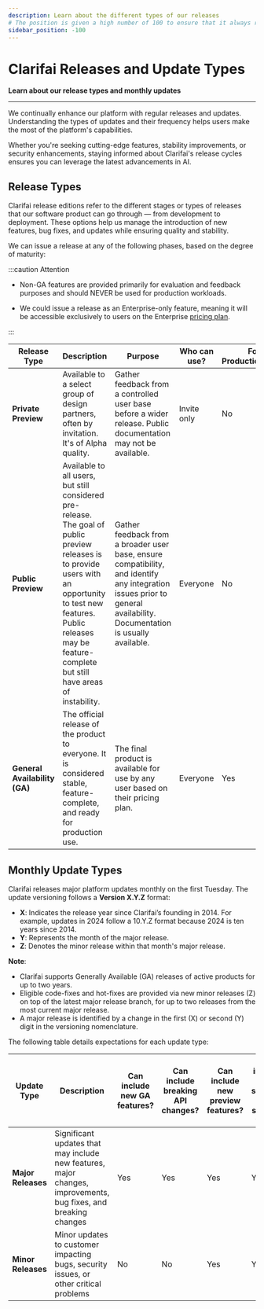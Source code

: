 ```yaml
---
description: Learn about the different types of our releases
# The position is given a high number of 100 to ensure that it always remains as the first item in the category.  
sidebar_position: -100
---
```


# Clarifai Releases and Update Types

**Learn about our release types and monthly updates**
<hr />

We continually enhance our platform with regular releases and updates. Understanding the types of updates and their frequency helps users make the most of the platform's capabilities.

Whether you're seeking cutting-edge features, stability improvements, or security enhancements, staying informed about Clarifai's release cycles ensures you can leverage the latest advancements in AI.

## Release Types

Clarifai release editions refer to the different stages or types of releases that our software product can go through — from development to deployment. These options help us manage the introduction of new features, bug fixes, and updates while ensuring quality and stability. 

We can issue a release at any of the following phases, based on the degree of maturity:

:::caution Attention

- Non-GA features are provided primarily for evaluation and feedback purposes and should NEVER be used for production workloads. 

- We could issue a release as an Enterprise-only feature, meaning it will be accessible exclusively to users on the Enterprise [pricing plan](https://www.clarifai.com/pricing).

:::


| Release Type | Description     | Purpose      |  Who can use?   |  For Production/SLA?      |  Interface Stability      |   Support                |
|--------------|----------------|-----------------|--------------------------|---------------------------|---------------------------|---------------------------|
| <b> Private Preview </b> | Available to a select group of design partners, often by invitation. It's of Alpha quality. | Gather feedback from a controlled user base before a wider release. Public documentation may not be available. | Invite only | No |  No | Engineering team | 
| <b> Public Preview </b> | Available to all users, but still considered pre-release. The goal of public preview releases is to provide users with an opportunity to test new features. Public releases may be feature-complete but still have areas of instability. | Gather feedback from a broader user base, ensure compatibility, and identify any integration issues prior to general availability. Documentation is usually available. | Everyone | No | Yes | Support team | 
| <b> General Availability (GA) </b> | The official release of the product to everyone. It is considered stable, feature-complete, and ready for production use. | The final product is available for use by any user based on their pricing plan. | Everyone | Yes | Yes | Support team | 


## Monthly Update Types

Clarifai releases major platform updates monthly on the first Tuesday. The update versioning follows a **Version X.Y.Z** format:

- **X**: Indicates the release year since Clarifai’s founding in 2014. For example, updates in 2024 follow a 10.Y.Z format because 2024 is ten years since 2014.
- **Y**: Represents the month of the major release.
- **Z**: Denotes the minor release within that month's major release.

**Note**:

- Clarifai supports Generally Available (GA) releases of active products for up to two years. 
- Eligible code-fixes and hot-fixes are provided via new minor releases (Z) on top of the latest major release branch, for up to two releases from the most current major release. 
- A major release is identified by a change in the first (X) or second (Y) digit in the versioning nomenclature.

The following table details expectations for each update type:

| Update Type | Description| Can include new GA features? | Can include breaking API changes?|Can include new preview features?|Can include new security and stability fixes?|
|--------------|----------------|-----------------|--------------------------|---------------------------|---------------------------|
|<b>Major Releases</b>|Significant updates that may include new features, major changes, improvements, bug fixes, and breaking changes |  Yes         |       Yes             |      Yes               |         Yes            |
|<b>Minor Releases</b>| Minor updates to customer impacting bugs, security issues, or other critical problems|   No        |        No            |          Yes           |             Yes        |